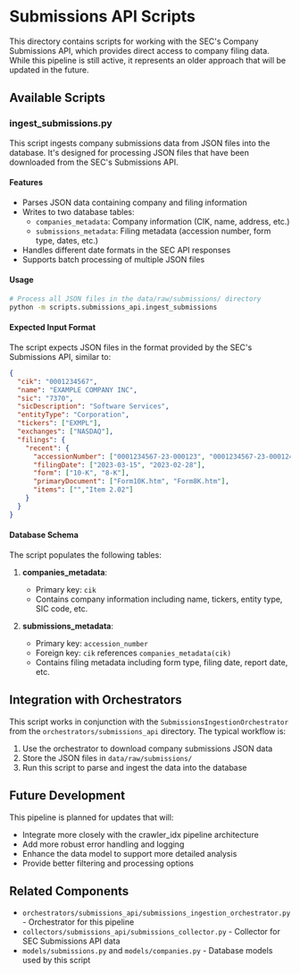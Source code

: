 # Submissions API Scripts

This directory contains scripts for working with the SEC's Company Submissions API, which provides direct access to company filing data. While this pipeline is still active, it represents an older approach that will be updated in the future.

## Available Scripts

### ingest_submissions.py

This script ingests company submissions data from JSON files into the database. It's designed for processing JSON files that have been downloaded from the SEC's Submissions API.

#### Features

- Parses JSON data containing company and filing information
- Writes to two database tables:
  - `companies_metadata`: Company information (CIK, name, address, etc.)
  - `submissions_metadata`: Filing metadata (accession number, form type, dates, etc.)
- Handles different date formats in the SEC API responses
- Supports batch processing of multiple JSON files

#### Usage

```bash
# Process all JSON files in the data/raw/submissions/ directory
python -m scripts.submissions_api.ingest_submissions
```

#### Expected Input Format

The script expects JSON files in the format provided by the SEC's Submissions API, similar to:

```json
{
  "cik": "0001234567",
  "name": "EXAMPLE COMPANY INC",
  "sic": "7370",
  "sicDescription": "Software Services",
  "entityType": "Corporation",
  "tickers": ["EXMPL"],
  "exchanges": ["NASDAQ"],
  "filings": {
    "recent": {
      "accessionNumber": ["0001234567-23-000123", "0001234567-23-000124"],
      "filingDate": ["2023-03-15", "2023-02-28"],
      "form": ["10-K", "8-K"],
      "primaryDocument": ["Form10K.htm", "Form8K.htm"],
      "items": ["","Item 2.02"]
    }
  }
}
```

#### Database Schema

The script populates the following tables:

1. **companies_metadata**:
   - Primary key: `cik`
   - Contains company information including name, tickers, entity type, SIC code, etc.

2. **submissions_metadata**:
   - Primary key: `accession_number`
   - Foreign key: `cik` references `companies_metadata(cik)`
   - Contains filing metadata including form type, filing date, report date, etc.

## Integration with Orchestrators

This script works in conjunction with the `SubmissionsIngestionOrchestrator` from the `orchestrators/submissions_api` directory. The typical workflow is:

1. Use the orchestrator to download company submissions JSON data
2. Store the JSON files in `data/raw/submissions/`
3. Run this script to parse and ingest the data into the database

## Future Development

This pipeline is planned for updates that will:

- Integrate more closely with the crawler_idx pipeline architecture
- Add more robust error handling and logging
- Enhance the data model to support more detailed analysis
- Provide better filtering and processing options

## Related Components

- `orchestrators/submissions_api/submissions_ingestion_orchestrator.py` - Orchestrator for this pipeline
- `collectors/submissions_api/submissions_collector.py` - Collector for SEC Submissions API data
- `models/submissions.py` and `models/companies.py` - Database models used by this script